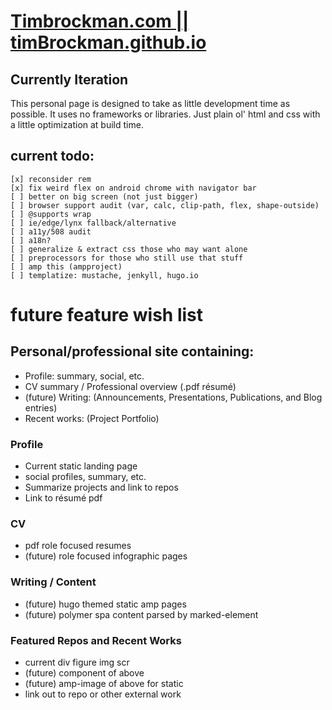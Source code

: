# [Timbrockman.com || timBrockman.github.io](https://timbrockman.com)

## Currently Iteration
  This personal page is designed to take as little development time as possible.
  It uses no frameworks or libraries. Just plain ol' html and css with a little optimization at build time.

## current todo:
    [x] reconsider rem
    [x] fix weird flex on android chrome with navigator bar
    [ ] better on big screen (not just bigger)
    [ ] browser support audit (var, calc, clip-path, flex, shape-outside)
    [ ] @supports wrap
    [ ] ie/edge/lynx fallback/alternative
    [ ] a11y/508 audit
    [ ] a18n?
    [ ] generalize & extract css those who may want alone
    [ ] preprocessors for those who still use that stuff
    [ ] amp this (ampproject)
    [ ] templatize: mustache, jenkyll, hugo.io

# future feature wish list

## Personal/professional site containing:
  - Profile: summary, social, etc.
  - CV summary / Professional overview (.pdf résumé)
  - (future) Writing: (Announcements, Presentations, Publications, and Blog entries)
  - Recent works: (Project Portfolio)

### Profile
  - Current static landing page
  - social profiles, summary, etc.
  - Summarize projects and link to repos
  - Link to résumé pdf

### CV
  - pdf role focused resumes
  - (future) role focused infographic pages

### Writing / Content
  - (future) hugo themed static amp pages
  - (future) polymer spa content parsed by marked-element

### Featured Repos and Recent Works
  - current div figure img scr
  - (future) component of above
  - (future) amp-image of above for static
  - link out to repo or other external work
